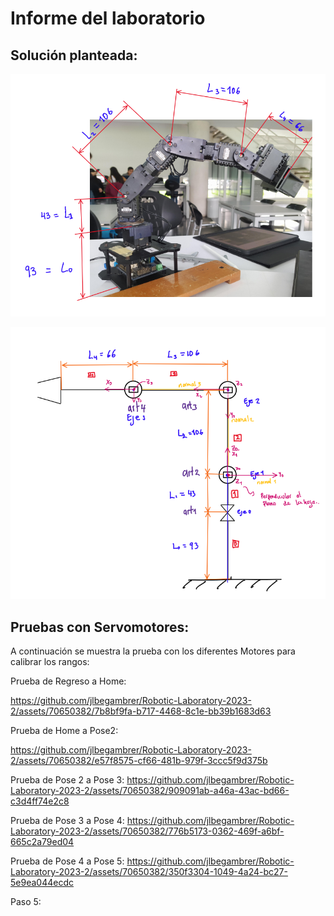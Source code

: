 # Informe del laboratorio
## Solución planteada:
![Alt text](Multimedia/imagenes/MedidasEslabones.png)



![Alt text](Multimedia/imagenes/DHFigura.png)


## Pruebas con Servomotores:
A continuación se muestra la prueba con los diferentes Motores para calibrar los rangos:

Prueba de Regreso a Home:



https://github.com/jlbegambrer/Robotic-Laboratory-2023-2/assets/70650382/7b8bf9fa-b717-4468-8c1e-bb39b1683d63


Prueba de Home a Pose2:


https://github.com/jlbegambrer/Robotic-Laboratory-2023-2/assets/70650382/e57f8575-cf66-481b-979f-3ccc5f9d375b



Prueba de Pose 2 a Pose 3: 
https://github.com/jlbegambrer/Robotic-Laboratory-2023-2/assets/70650382/909091ab-a46a-43ac-bd66-c3d4ff74e2c8

Prueba de Pose 3 a Pose 4: 
https://github.com/jlbegambrer/Robotic-Laboratory-2023-2/assets/70650382/776b5173-0362-469f-a6bf-665c2a79ed04

Prueba de Pose 4 a Pose 5: 
https://github.com/jlbegambrer/Robotic-Laboratory-2023-2/assets/70650382/350f3304-1049-4a24-bc27-5e9ea044ecdc



Paso 5:



